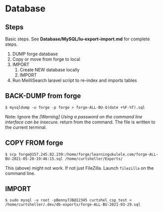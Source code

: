 # Database

## Steps

Basic steps. See **Database/MySQL/lu-export-import.md** for complete steps.

1. DUMP forge database
2. Copy or move from forge to local
4. IMPORT
	1. Create NEW database locally
	2. IMPORT
5. Run MeilliSearch laravel script to re-index and imports tables

## BACK-DUMP from forge

```
$ mysqldump -u forge -p forge > forge-ALL-BU-$(date +%F-%T).sql
```
Note: Ignore the *[Warning] Using a password on the command line interface can be insecure.* return from the command. The file is written to the current terminal.

## COPY FROM forge

```
$ scp forge@157.245.82.239:/home/forge/learningukulele.com/forge-ALL-BU-2021-05-20-19:46:15.sql /home/curtsheller/Exports/
```

This (above) might not work. If not just FileZilla. Launch `filezilla` on the command line.

## IMPORT

```
$ sudo mysql -u root -pBenny7JB@12345 curtshel_csp_test < /home/curtsheller/.dev/db-exports/forge-ALL-BU-2021-03-29.sql
```
